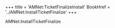 +++
title = 'AMNet:TicketFinalizeInstall'
BookHref = '../AMNet:InstallTicketFinalize'
+++

AMNet:InstallTicketFinalize

